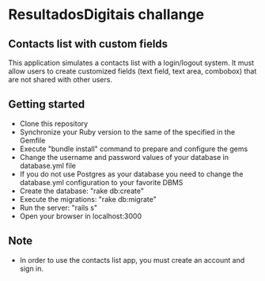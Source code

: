 # ResultadosDigitais challange

## Contacts list with custom fields

This application simulates a contacts list with a login/logout system. It must allow users to create customized fields (text field, text area, combobox) that are not shared with other users.

## Getting started

- Clone this repository
- Synchronize your Ruby version to the same of the specified in the Gemfile
- Execute "bundle install" command to prepare and configure the gems
- Change the username and password values of your database in database.yml file
- If you do not use Postgres as your database you need to change the database.yml configuration to your favorite DBMS
- Create the database: "rake db:create"
- Execute the migrations: "rake db:migrate"
- Run the server: "rails s"
- Open your browser in localhost:3000

## Note
- In order to use the contacts list app, you must create an account and sign in.
